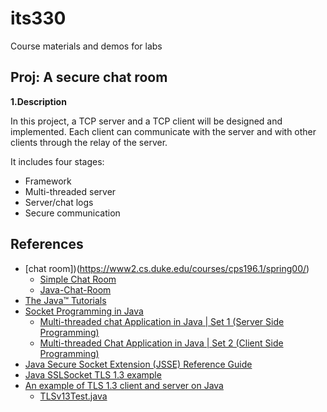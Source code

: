 # its330
Course materials and demos for labs

## Proj: A secure chat room

**1.Description**

In this project, a TCP server and a TCP client will be designed and implemented. Each client can communicate with the server and with other clients through the relay of the server.

It includes four stages:
* Framework
* Multi-threaded server
* Server/chat logs
* Secure communication


## References
* [chat room])(https://www2.cs.duke.edu/courses/cps196.1/spring00/)
  * [Simple Chat Room](https://www2.cs.duke.edu/courses/cps196.1/spring00/proj3/chat.html)
  * [Java-Chat-Room](https://github.com/lhrotk/Java-Chat-Room)
* [The Java™ Tutorials](https://docs.oracle.com/javase/tutorial/)
* [Socket Programming in Java](https://www.geeksforgeeks.org/socket-programming-in-java/)
  * [Multi-threaded chat Application in Java | Set 1 (Server Side Programming)](https://www.geeksforgeeks.org/multi-threaded-chat-application-set-1/)
  * [Multi-threaded Chat Application in Java | Set 2 (Client Side Programming)](https://www.geeksforgeeks.org/multi-threaded-chat-application-set-2/)
* [Java Secure Socket Extension (JSSE) Reference Guide](https://docs.oracle.com/en/java/javase/11/security/java-secure-socket-extension-jsse-reference-guide.html#GUID-93DEEE16-0B70-40E5-BBE7-55C3FD432345)
* [Java SSLSocket TLS 1.3 example](https://mkyong.com/java/java-sslsocket-tls-1-3-example/)
* [An example of TLS 1.3 client and server on Java](https://medium.com/quick-code/an-example-of-tls-1-3-client-and-server-on-java-20e9eeb64ddf)
  * [TLSv13Test.java](https://gist.github.com/artem-smotrakov/bd14e4bde4d7238f7e5ab12c697a86a3)







